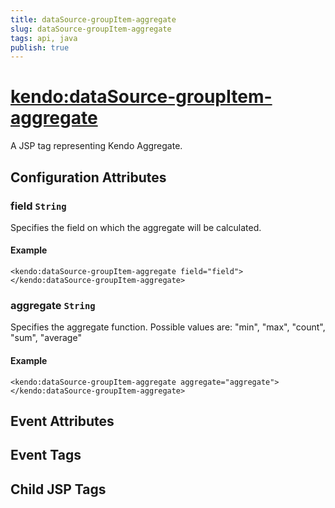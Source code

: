 ```yaml
---
title: dataSource-groupItem-aggregate
slug: dataSource-groupItem-aggregate
tags: api, java
publish: true
---
```


# <kendo:dataSource-groupItem-aggregate>
A JSP tag representing Kendo Aggregate.

## Configuration Attributes


### field `String`

Specifies the field on which the aggregate will be calculated.

#### Example
    <kendo:dataSource-groupItem-aggregate field="field">
    </kendo:dataSource-groupItem-aggregate>
    

### aggregate `String`

Specifies the aggregate function. Possible values are: "min", "max", "count", "sum", "average"

#### Example
    <kendo:dataSource-groupItem-aggregate aggregate="aggregate">
    </kendo:dataSource-groupItem-aggregate>
    

## Event Attributes


## Event Tags


## Child JSP Tags

